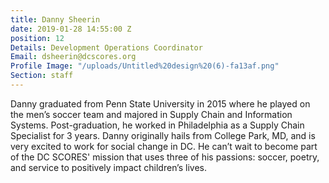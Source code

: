 ```yaml
---
title: Danny Sheerin
date: 2019-01-28 14:55:00 Z
position: 12
Details: Development Operations Coordinator
Email: dsheerin@dcscores.org
Profile Image: "/uploads/Untitled%20design%20(6)-fa13af.png"
Section: staff
---
```


Danny graduated from Penn State University in 2015 where he played on the men’s soccer team and majored in Supply Chain and Information Systems. Post-graduation, he worked in Philadelphia as a Supply Chain Specialist for 3 years. Danny originally hails from College Park, MD, and is very excited to work for social change in DC. He can’t wait to become part of the DC SCORES' mission that uses three of his passions: soccer, poetry, and service to positively impact children’s lives.